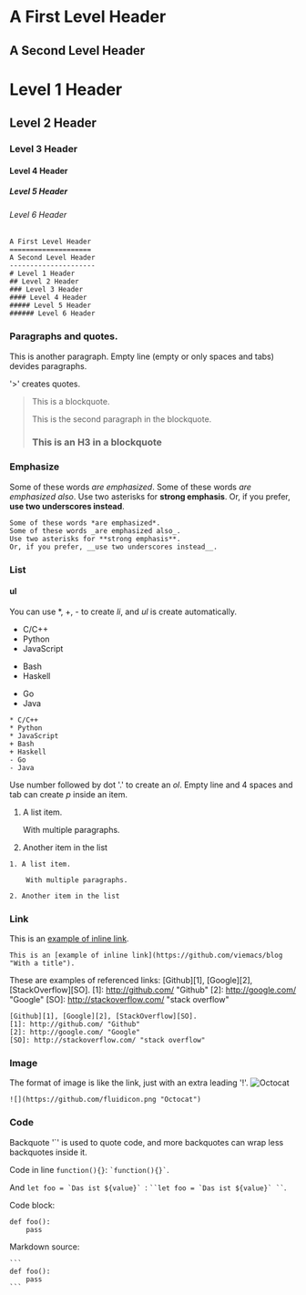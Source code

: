A First Level Header
====================
A Second Level Header
---------------------
# Level 1 Header
## Level 2 Header
### Level 3 Header
#### Level 4 Header
##### Level 5 Header
###### Level 6 Header

```
A First Level Header
====================
A Second Level Header
---------------------
# Level 1 Header
## Level 2 Header
### Level 3 Header
#### Level 4 Header
##### Level 5 Header
###### Level 6 Header
```

### Paragraphs and quotes.

This is another paragraph. Empty line (empty or only spaces and tabs) devides paragraphs.

'>' creates quotes.

> This is a blockquote.
> 
> This is the second paragraph in the blockquote.
>
> ### This is an H3 in a blockquote

### Emphasize

Some of these words *are emphasized*.
Some of these words _are emphasized also_.
Use two asterisks for **strong emphasis**.
Or, if you prefer, __use two underscores instead__.

```
Some of these words *are emphasized*.
Some of these words _are emphasized also_.
Use two asterisks for **strong emphasis**.
Or, if you prefer, __use two underscores instead__.
```

### List

#### ul
You can use *, +, - to create *li*, and *ul* is create automatically.

* C/C++
* Python
* JavaScript
+ Bash
+ Haskell
- Go
- Java

```
* C/C++
* Python
* JavaScript
+ Bash
+ Haskell
- Go
- Java
```

Use number followed by dot '.' to create an *ol*.
Empty line and 4 spaces and tab can create *p* inside an item.

1. A list item.

    With multiple paragraphs.

2. Another item in the list

```
1. A list item.

    With multiple paragraphs.

2. Another item in the list
```

### Link

This is an [example of inline link](https://github.com/viemacs/blog "With a title").
```
This is an [example of inline link](https://github.com/viemacs/blog "With a title").
```

These are examples of referenced links:
[Github][1], [Google][2], [StackOverflow][SO].
[1]: http://github.com/ "Github"
[2]: http://google.com/ "Google"
[SO]: http://stackoverflow.com/ "stack overflow"

```
[Github][1], [Google][2], [StackOverflow][SO].
[1]: http://github.com/ "Github"
[2]: http://google.com/ "Google"
[SO]: http://stackoverflow.com/ "stack overflow"
```

### Image
The format of image is like the link, just with an extra leading '!'.
![](https://github.com/fluidicon.png "Octocat")
```
![](https://github.com/fluidicon.png "Octocat")
```

### Code
Backquote '`' is used to quote code, and more backquotes can wrap less backquotes inside it.

Code in line `function(){}`: `` `function(){}` ``.

And ``let foo = `Das ist ${value}` ``: ``` ``let foo = `Das ist ${value}` `` ```.

Code block:
```
def foo():
    pass
```
Markdown source:
````
```
def foo():
    pass
```
````
